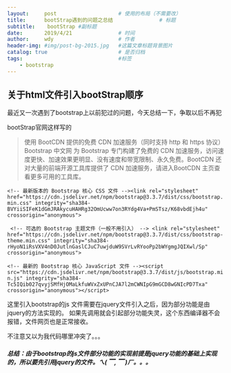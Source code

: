 ```yaml
---
layout:     post   				    # 使用的布局（不需要改）
title:      bootStrap遇到的问题之总结 				# 标题
subtitle:    bootStrap #副标题
date:       2019/4/21 				# 时间
author:     wdy						# 作者
header-img: #img/post-bg-2015.jpg 	#这篇文章标题背景图片
catalog: true 						# 是否归档
tags:								#标签
    - bootstrap
---
```

## 关于html文件引入bootStrap顺序

最近又一次遇到了bootstrap上以前犯过的问题，今天总结一下，争取以后不再犯

bootStrap官网这样写的
>使用 BootCDN 提供的免费 CDN 加速服务（同时支持 http 和 https 协议）
  Bootstrap 中文网 为 Bootstrap 专门构建了免费的 CDN 加速服务，访问速度更快、加速效果更明显、没有速度和带宽限制、永久免费。BootCDN 还对大量的前端开源工具库提供了 CDN 加速服务，请进入BootCDN 主页查看更多可用的工具库。
  
 ``<!-- 最新版本的 Bootstrap 核心 CSS 文件 --><link rel="stylesheet" href="https://cdn.jsdelivr.net/npm/bootstrap@3.3.7/dist/css/bootstrap.min.css" integrity="sha384-BVYiiSIFeK1dGmJRAkycuHAHRg32OmUcww7on3RYdg4Va+PmSTsz/K68vbdEjh4u" crossorigin="anonymous">``
 
 `` <!-- 可选的 Bootstrap 主题文件（一般不用引入） --> <link rel="stylesheet" href="https://cdn.jsdelivr.net/npm/bootstrap@3.3.7/dist/css/bootstrap-theme.min.css" integrity="sha384-rHyoN1iRsVXV4nD0JutlnGaslCJuC7uwjduW9SVrLvRYooPp2bWYgmgJQIXwl/Sp" crossorigin="anonymous">``
 
``<!-- 最新的 Bootstrap 核心 JavaScript 文件 --><script src="https://cdn.jsdelivr.net/npm/bootstrap@3.3.7/dist/js/bootstrap.min.js" integrity="sha384-Tc5IQib027qvyjSMfHjOMaLkfuWVxZxUPnCJA7l2mCWNIpG9mGCD8wGNIcPD7Txa" crossorigin="anonymous"></script>``



这里引入bootstrap的js 文件需要在jquery文件引入之后，因为部分功能是由jquery的方法实现的。
如果先调用就会引起部分功能失灵，这个东西编译器不会报错，文件网页也是正常接收。

不注意又以为我代码哪里冲突了。。。

##### 总结：由于bootstrap的js文件部分功能的实现前提是jquery功能的基础上实现的，所以要先引用jquery的文件。ㄟ( ▔, ▔ )ㄏ。。。